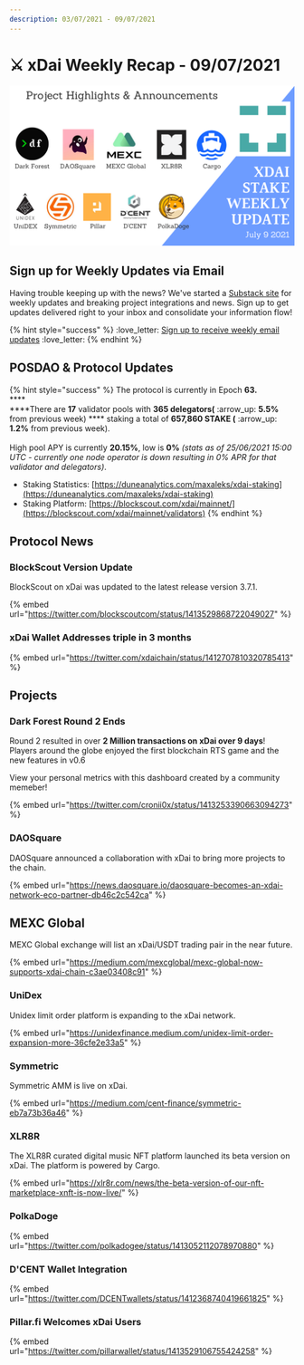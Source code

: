 ```yaml
---
description: 03/07/2021 - 09/07/2021
---
```


# ⚔️ xDai Weekly Recap - 09/07/2021

![](../../../../.gitbook/assets/weekly-update-jul-9.png)

## Sign up for Weekly Updates via Email

Having trouble keeping up with the news? We've started a [Substack site](https://xdai.substack.com/) for weekly updates and breaking project integrations and news. Sign up to get updates delivered right to your inbox and consolidate your information flow!

{% hint style="success" %}
:love\_letter: [Sign up to receive weekly email updates](https://xdai.substack.com/) :love\_letter:&#x20;
{% endhint %}

## POSDAO & Protocol Updates

{% hint style="success" %}
The protocol is currently in Epoch **63.**\
****\
****There are **17** validator pools with **365 delegators(** :arrow\_up: **5.5%** from previous week) **** staking a total of **657,860 STAKE (** :arrow\_up: **1.2%** from previous week).\
\
High pool APY is currently **20.15%**, low is **0%** _(stats as of 25/06/2021 15:00 UTC - currently one node operator is down resulting in 0% APR for that validator and delegators)_.

* Staking Statistics: [https://duneanalytics.com/maxaleks/xdai-staking](https://duneanalytics.com/maxaleks/xdai-staking)
* Staking Platform: [https://blockscout.com/xdai/mainnet/](https://blockscout.com/xdai/mainnet/validators)
{% endhint %}

## Protocol News

### BlockScout Version Update

BlockScout on xDai was updated to the latest release version 3.7.1.

{% embed url="https://twitter.com/blockscoutcom/status/1413529868722049027" %}

### xDai Wallet Addresses triple in 3 months

{% embed url="https://twitter.com/xdaichain/status/1412707810320785413" %}

## Projects

### Dark Forest Round 2 Ends

Round 2 resulted in over **2 Million transactions on xDai over 9 days**! Players around the globe enjoyed the first blockchain RTS game and the new features in v0.6

View your personal metrics with this dashboard created by a community memeber!

{% embed url="https://twitter.com/cronii0x/status/1413253390663094273" %}

### DAOSquare

DAOSquare announced a collaboration with xDai to bring more projects to the chain.

{% embed url="https://news.daosquare.io/daosquare-becomes-an-xdai-network-eco-partner-db46c2c542ca" %}

## MEXC Global

MEXC Global exchange will list an xDai/USDT trading pair in the near future.

{% embed url="https://medium.com/mexcglobal/mexc-global-now-supports-xdai-chain-c3ae03408c91" %}

### UniDex

Unidex limit order platform is expanding to the xDai network.

{% embed url="https://unidexfinance.medium.com/unidex-limit-order-expansion-more-36cfe2e33a5" %}

### Symmetric&#x20;

Symmetric AMM is live on xDai.

{% embed url="https://medium.com/cent-finance/symmetric-eb7a73b36a46" %}

### XLR8R

The XLR8R curated digital music NFT platform launched its beta version on xDai. The platform is powered by Cargo.

{% embed url="https://xlr8r.com/news/the-beta-version-of-our-nft-marketplace-xnft-is-now-live/" %}

### PolkaDoge

{% embed url="https://twitter.com/polkadogee/status/1413052112078970880" %}

### D'CENT Wallet Integration

{% embed url="https://twitter.com/DCENTwallets/status/1412368740419661825" %}

### Pillar.fi Welcomes xDai Users

{% embed url="https://twitter.com/pillarwallet/status/1413529106755424258" %}

